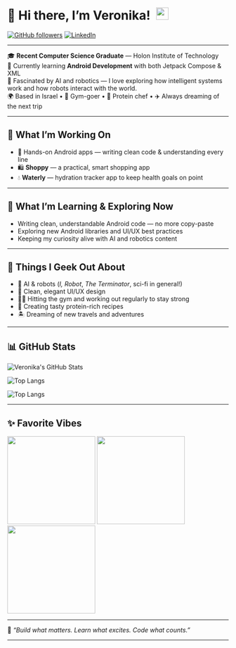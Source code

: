 # 👋 Hi there, I’m Veronika! &nbsp;<img src="https://media.giphy.com/media/hvRJCLFzcasrR4ia7z/giphy.gif" width="28">

[![GitHub followers](https://img.shields.io/github/followers/veronika8597?style=social)](https://github.com/veronika8597)
[![LinkedIn](https://img.shields.io/badge/LinkedIn-Connect-blue?logo=linkedin)](https://www.linkedin.com/in/veronika-kovalev-grobov-5a2a40178/)

---

🎓 **Recent Computer Science Graduate** — Holon Institute of Technology  
📱 Currently learning **Android Development** with both Jetpack Compose & XML  
🤖 Fascinated by AI and robotics — I love exploring how intelligent systems work and how robots interact with the world.    
🌍 Based in Israel • 💪 Gym-goer • 🍳 Protein chef • ✈️ Always dreaming of the next trip

---

## 🚧 What I’m Working On
- 📱 Hands-on Android apps — writing clean code & understanding every line
- 🛍️ **Shoppy** — a practical, smart shopping app   
- 💧 **Waterly** — hydration tracker app to keep health goals on point  

---


## 🧠 What I’m Learning & Exploring Now
- Writing clean, understandable Android code — no more copy-paste  
- Exploring new Android libraries and UI/UX best practices  
- Keeping my curiosity alive with AI and robotics content

---

## 🧠 Things I Geek Out About
- 🤖 AI & robots (*I, Robot*, *The Terminator*, sci-fi in general!)
- 🎨 Clean, elegant UI/UX design
- 🏋️‍♀️ Hitting the gym and working out regularly to stay strong  
- 🍳 Creating tasty protein-rich recipes  
- 🏝️ Dreaming of new travels and adventures  

---

## 📊 GitHub Stats

![Veronika's GitHub Stats](https://github-readme-stats.vercel.app/api?username=veronika8597&show_icons=true&theme=radical)

![Top Langs](https://github-readme-stats.vercel.app/api/top-langs/?username=veronika8597&layout=compact&theme=radical)

![Top Langs](https://github-readme-stats.vercel.app/api/top-langs/?username=veronika8597&layout=compact&langs_count=8&hide_progress=false&theme=radical)

---

## ✨ Favorite Vibes

<img src="https://media.giphy.com/media/du3J3cXyzhj75IOgvA/giphy.gif" width="200"/> <img src="https://media.giphy.com/media/QssGEmpkyEOhBCb7e1/giphy.gif" width="200"/> <img src="https://media.giphy.com/media/xT0xeJpnrWC4XWblEk/giphy.gif" width="200"/>

---

🦾 *“Build what matters. Learn what excites. Code what counts.”*

---

<!---
veronika8597/veronika8597 is a ✨ special ✨ repository because its `README.md` (this file) appears on your GitHub profile.
You can click the Preview link to take a look at your changes.
--->
